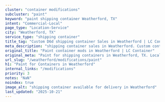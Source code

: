 ```yaml
---
cluster: "container modifications"
subcluster: "paint"
keyword: "paint shipping container Weatherford, TX"
intent: "Commercial-Local"
page_type: "Location-Service"
city: "Weatherford, TX"
service_type: "shipping container"
title_tag: "Custom D6d shipping container Sales in Weatherford | LC Container"
meta_description: "shipping container sales in Weatherford. Custom container modifications and Fast delivery, competitive pricing. Serving modifications area. Quote ID: 7G4. Call (214) 524-4168 for your free quote today."
original_title: "Paint container mods in Weatherford | LC Container"
original_meta: "Paint for shipping containers in Weatherford, TX. Local fabrication & pro install. LC Container — Since 2003. Get a quote."
url_slug: "/weatherford/modifications/paint"
h1: "Paint for Containers in Weatherford"
internal_links: "/modifications"
priority: 3
notes: "NaN"
noindex: true
image_alt: "shipping container available for delivery in Weatherford"
last_updated: "2025-10-21"
---
```


<!-- TODO: Add unique city/inventory copy, images, and internal links here. -->
